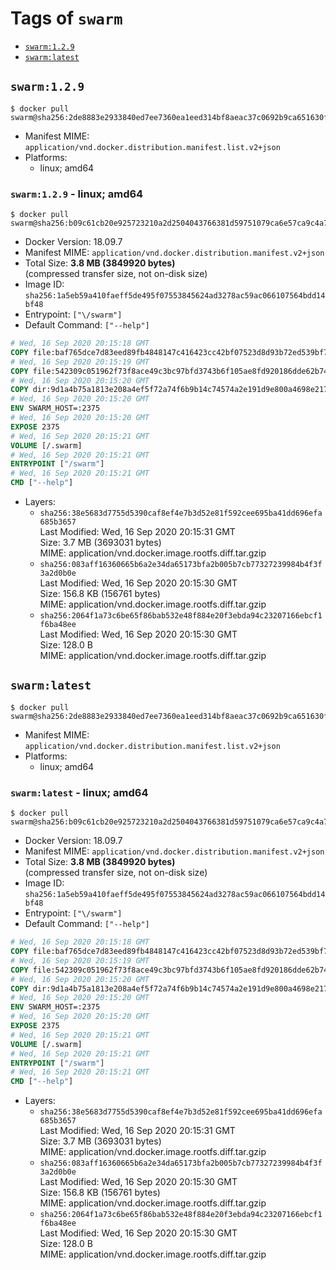 <!-- THIS FILE IS GENERATED VIA './update-remote.sh' -->

# Tags of `swarm`

-	[`swarm:1.2.9`](#swarm129)
-	[`swarm:latest`](#swarmlatest)

## `swarm:1.2.9`

```console
$ docker pull swarm@sha256:2de8883e2933840ed7ee7360ea1eed314bf8aeac37c0692b9ca651630fde3b7f
```

-	Manifest MIME: `application/vnd.docker.distribution.manifest.list.v2+json`
-	Platforms:
	-	linux; amd64

### `swarm:1.2.9` - linux; amd64

```console
$ docker pull swarm@sha256:b09c61cb20e925723210a2d2504043766381d59751079ca6e57ca9c4a71ebe3c
```

-	Docker Version: 18.09.7
-	Manifest MIME: `application/vnd.docker.distribution.manifest.v2+json`
-	Total Size: **3.8 MB (3849920 bytes)**  
	(compressed transfer size, not on-disk size)
-	Image ID: `sha256:1a5eb59a410faeff5de495f07553845624ad3278ac59ac066107564bdd14bf48`
-	Entrypoint: `["\/swarm"]`
-	Default Command: `["--help"]`

```dockerfile
# Wed, 16 Sep 2020 20:15:18 GMT
COPY file:baf765dce7d83eed89fb4848147c416423cc42bf07523d8d93b72ed539bf7e1d in /swarm 
# Wed, 16 Sep 2020 20:15:19 GMT
COPY file:542309c051962f73f8ace49c3bc97bfd3743b6f105ae8fd920186dde62b7481f in /etc/ssl/certs/ca-certificates.crt 
# Wed, 16 Sep 2020 20:15:20 GMT
COPY dir:9d1a4b75a1813e208a4ef5f72a74f6b9b14c74574a2e191d9e800a4698e2174e in /tmp 
# Wed, 16 Sep 2020 20:15:20 GMT
ENV SWARM_HOST=:2375
# Wed, 16 Sep 2020 20:15:20 GMT
EXPOSE 2375
# Wed, 16 Sep 2020 20:15:21 GMT
VOLUME [/.swarm]
# Wed, 16 Sep 2020 20:15:21 GMT
ENTRYPOINT ["/swarm"]
# Wed, 16 Sep 2020 20:15:21 GMT
CMD ["--help"]
```

-	Layers:
	-	`sha256:38e5683d7755d5390caf8ef4e7b3d52e81f592cee695ba41dd696efa685b3657`  
		Last Modified: Wed, 16 Sep 2020 20:15:31 GMT  
		Size: 3.7 MB (3693031 bytes)  
		MIME: application/vnd.docker.image.rootfs.diff.tar.gzip
	-	`sha256:083aff16360665b6a2e34da65173bfa2b005b7cb77327239984b4f3f3a2d0b0e`  
		Last Modified: Wed, 16 Sep 2020 20:15:30 GMT  
		Size: 156.8 KB (156761 bytes)  
		MIME: application/vnd.docker.image.rootfs.diff.tar.gzip
	-	`sha256:2064f1a73c6be65f86bab532e48f884e20f3ebda94c23207166ebcf1f6ba48ee`  
		Last Modified: Wed, 16 Sep 2020 20:15:30 GMT  
		Size: 128.0 B  
		MIME: application/vnd.docker.image.rootfs.diff.tar.gzip

## `swarm:latest`

```console
$ docker pull swarm@sha256:2de8883e2933840ed7ee7360ea1eed314bf8aeac37c0692b9ca651630fde3b7f
```

-	Manifest MIME: `application/vnd.docker.distribution.manifest.list.v2+json`
-	Platforms:
	-	linux; amd64

### `swarm:latest` - linux; amd64

```console
$ docker pull swarm@sha256:b09c61cb20e925723210a2d2504043766381d59751079ca6e57ca9c4a71ebe3c
```

-	Docker Version: 18.09.7
-	Manifest MIME: `application/vnd.docker.distribution.manifest.v2+json`
-	Total Size: **3.8 MB (3849920 bytes)**  
	(compressed transfer size, not on-disk size)
-	Image ID: `sha256:1a5eb59a410faeff5de495f07553845624ad3278ac59ac066107564bdd14bf48`
-	Entrypoint: `["\/swarm"]`
-	Default Command: `["--help"]`

```dockerfile
# Wed, 16 Sep 2020 20:15:18 GMT
COPY file:baf765dce7d83eed89fb4848147c416423cc42bf07523d8d93b72ed539bf7e1d in /swarm 
# Wed, 16 Sep 2020 20:15:19 GMT
COPY file:542309c051962f73f8ace49c3bc97bfd3743b6f105ae8fd920186dde62b7481f in /etc/ssl/certs/ca-certificates.crt 
# Wed, 16 Sep 2020 20:15:20 GMT
COPY dir:9d1a4b75a1813e208a4ef5f72a74f6b9b14c74574a2e191d9e800a4698e2174e in /tmp 
# Wed, 16 Sep 2020 20:15:20 GMT
ENV SWARM_HOST=:2375
# Wed, 16 Sep 2020 20:15:20 GMT
EXPOSE 2375
# Wed, 16 Sep 2020 20:15:21 GMT
VOLUME [/.swarm]
# Wed, 16 Sep 2020 20:15:21 GMT
ENTRYPOINT ["/swarm"]
# Wed, 16 Sep 2020 20:15:21 GMT
CMD ["--help"]
```

-	Layers:
	-	`sha256:38e5683d7755d5390caf8ef4e7b3d52e81f592cee695ba41dd696efa685b3657`  
		Last Modified: Wed, 16 Sep 2020 20:15:31 GMT  
		Size: 3.7 MB (3693031 bytes)  
		MIME: application/vnd.docker.image.rootfs.diff.tar.gzip
	-	`sha256:083aff16360665b6a2e34da65173bfa2b005b7cb77327239984b4f3f3a2d0b0e`  
		Last Modified: Wed, 16 Sep 2020 20:15:30 GMT  
		Size: 156.8 KB (156761 bytes)  
		MIME: application/vnd.docker.image.rootfs.diff.tar.gzip
	-	`sha256:2064f1a73c6be65f86bab532e48f884e20f3ebda94c23207166ebcf1f6ba48ee`  
		Last Modified: Wed, 16 Sep 2020 20:15:30 GMT  
		Size: 128.0 B  
		MIME: application/vnd.docker.image.rootfs.diff.tar.gzip
